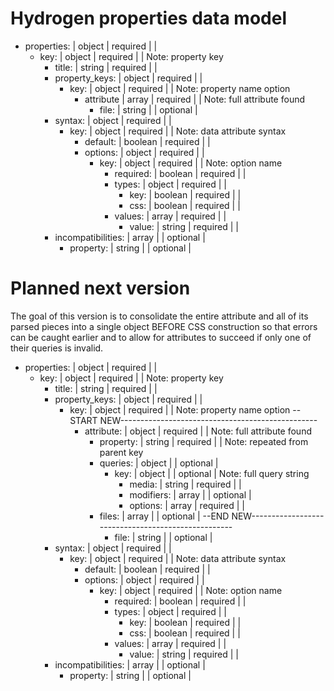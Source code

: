# Hydrogen properties data model

- properties:              | object  | required |          | 
  - key:                   | object  | required |          | Note: property key
    - title:               | string  | required |          | 
    - property_keys:       | object  | required |          | 
      - key:               | object  | required |          | Note: property name option
        - attribute        | array   | required |          | Note: full attribute found
          - file:          | string  |          | optional |
    - syntax:              | object  | required |          | 
      - key:               | object  | required |          | Note: data attribute syntax
        - default:         | boolean | required |          | 
        - options:         | object  | required |          | 
          - key:           | object  | required |          | Note: option name
            - required:    | boolean | required |          | 
            - types:       | object  | required |          | 
              - key:       | boolean | required |          | 
              - css:       | boolean | required |          | 
            - values:      | array   | required |          | 
              - value:     | string  | required |          | 
    - incompatibilities:   | array   |          | optional |
      - property:          | string  |          | optional |

# Planned next version

The goal of this version is to consolidate the entire attribute and all of its parsed pieces into a single object BEFORE CSS construction so that errors can be caught earlier and to allow for attributes to succeed if only one of their queries is invalid.

- properties:              | object  | required |          | 
  - key:                   | object  | required |          | Note: property key
    - title:               | string  | required |          | 
    - property_keys:       | object  | required |          | 
      - key:               | object  | required |          | Note: property name option
--START NEW-------------------------------------------------
        - attribute:       | object  | required |          | Note: full attribute found
          - property:      | string  | required |          | Note: repeated from parent key
          - queries:       | object  |          | optional |
            - key:         | object  |          | optional | Note: full query string
              - media:     | string  | required |          |
              - modifiers: | array   |          | optional |
              - options:   | array   | required |          |
          - files:         | array   |          | optional |
--END NEW---------------------------------------------------
            - file:        | string  |          | optional |
    - syntax:              | object  | required |          | 
      - key:               | object  | required |          | Note: data attribute syntax
        - default:         | boolean | required |          | 
        - options:         | object  | required |          | 
          - key:           | object  | required |          | Note: option name
            - required:    | boolean | required |          | 
            - types:       | object  | required |          | 
              - key:       | boolean | required |          | 
              - css:       | boolean | required |          | 
            - values:      | array   | required |          | 
              - value:     | string  | required |          | 
    - incompatibilities:   | array   |          | optional |
      - property:          | string  |          | optional |